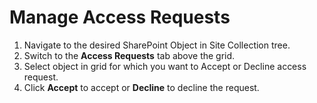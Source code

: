 # Manage Access Requests

1. Navigate to the desired SharePoint Object in Site Collection tree.
2. Switch to the **Access Requests** tab above the grid.
3. Select object in grid for which you want to Accept or Decline access request.
4. Click **Accept** to accept or **Decline** to decline the request.

